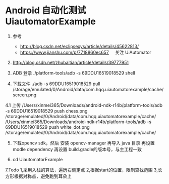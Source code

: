 # Android 自动化测试 UiautomatorExample
1. 参考
    - http://blog.csdn.net/eclipsexys/article/details/45622813/
    - https://www.jianshu.com/p/7718860ec657
    
关注 UiAutomator

2. http://blog.csdn.net/zhubaitian/article/details/39777951

3. ADB
登录
./platform-tools/adb -s 69DDU16519018529 shell

4. 下载文件
./adb -s 69DDU16519018529 pull /storage/emulated/0/Android/data/com.hqq.uiautomatorexample/cache/screen.png

4.1 上传
/Users/xinmei365/Downloads/android-ndk-r14b/platform-tools/adb -s 69DDU16519018529 push chess.png /storage/emulated/0/Android/data/com.hqq.uiautomatorexample/cache/
/Users/xinmei365/Downloads/android-ndk-r14b/platform-tools/adb -s 69DDU16519018529 push white_dot.png /storage/emulated/0/Android/data/com.hqq.uiautomatorexample/cache/

5. 下载opencv sdk，然后
安装 opencv-manager
再导入 java 目录
再设置modle dependency
再设置 build.gradle的版本号，与主工程一致

6. cd UiautomatorExample

7.Todo
    1,采用入栈的算法，遍历右侧定点
    2,根据start的位置，限制查找范围
    3,长方形根据对称点，避免跑到耳朵上








